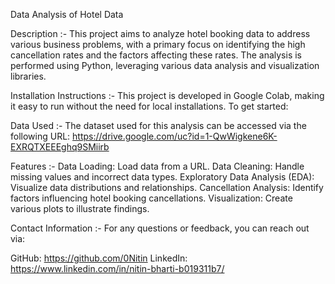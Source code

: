 Data Analysis of Hotel Data

Description :-
This project aims to analyze hotel booking data to address various business problems, with a primary focus on identifying the high cancellation rates and the factors affecting these rates. The analysis is performed using Python, leveraging various data analysis and visualization libraries.

Installation Instructions :-
This project is developed in Google Colab, making it easy to run without the need for local installations. To get started:

Data Used :-
The dataset used for this analysis can be accessed via the following URL: https://drive.google.com/uc?id=1-QwWigkene6K-EXRQTXEEEghq9SMiirb

Features :-
Data Loading: Load data from a URL.
Data Cleaning: Handle missing values and incorrect data types.
Exploratory Data Analysis (EDA): Visualize data distributions and relationships.
Cancellation Analysis: Identify factors influencing hotel booking cancellations.
Visualization: Create various plots to illustrate findings.

Contact Information :-
For any questions or feedback, you can reach out via:

GitHub: https://github.com/0Nitin
LinkedIn: https://www.linkedin.com/in/nitin-bharti-b019311b7/
